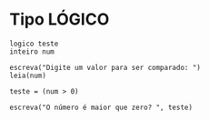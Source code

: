 # Tipo LÓGICO
```Portugol
logico teste
inteiro num

escreva("Digite um valor para ser comparado: ")
leia(num)

teste = (num > 0)

escreva("O número é maior que zero? ", teste)
```
